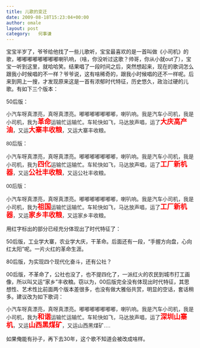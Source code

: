 ```yaml
---
title: 儿歌的变迁
date: 2009-08-18T15:23:04+00:00
author: omale
layout: post
category:   何事谦  
---
```

宝宝半岁了，爷爷给他找了一些儿歌听，宝宝最喜欢的是一首叫做《小司机》的歌，嘟嘟嘟嘟嘟嘟嘟嘟喇叭响，（啥，你没听过这歌？帅哥，你从小就out了），宝宝一听到这里，就哈哈笑。结果唱了一段时间之后，突然想起来，现在的歌词怎么跟我小时候唱的不一样？爷爷说，这有啥稀奇的，跟我小时候唱的还不一样呢。后来到网上一搜，才发现原来这是一首有浓郁时代特征，历史悠久，政治过硬的儿歌。有如下三个版本：

50后版：

<span style="font-family: 宋体, 宋体, sans-serif; line-height: 21px; color: #2a2a2a;">小汽车呀真漂亮，真呀真漂亮。嘟嘟嘟嘟嘟嘟嘟，喇叭响。我是汽车小司机，我是小司机，我为</span><span style="line-height: 21px; color: #2a2a2a;"><strong><span style="font-family: mceinline;"><span style="color: #ff0000;"><span style="font-size: 18px;">革命</span></span></span></strong></span><span style="font-family: 宋体, 宋体, sans-serif; line-height: 21px; color: #2a2a2a;">运输忙运输忙。车轮快如飞，马达放声唱，运了<span style="color: #ff0000;"><strong><span style="font-size: 18px;">大庆高产油</span></strong></span>，又运<span style="font-size: 18px;"><span style="color: #ff0000;"><strong>大寨丰收粮</strong></span></span>，又运大寨丰收粮。</span>

<span style="font-family: 宋体, 宋体, sans-serif; line-height: 21px; color: #2a2a2a;"><span style="font-family: 宋体, 宋体, sans-serif; line-height: 21px; color: #2a2a2a;">80后版：</span></span>

<span style="font-family: 宋体, 宋体, sans-serif; line-height: 21px; color: #2a2a2a;"><span style="font-family: 宋体, 宋体, sans-serif; line-height: 21px; color: #2a2a2a;">小汽车呀真漂亮，真呀真漂亮。嘟嘟嘟嘟嘟嘟嘟，喇叭响。我是汽车小司机，我是小司机，我为</span><span style="line-height: 21px; color: #2a2a2a;"><strong><span style="font-family: mceinline;"><span style="color: #ff0000;"><span style="font-size: 18px;"><span style="font-family: Verdana;">四化</span></span></span></span></strong></span><span style="font-family: 宋体, 宋体, sans-serif; line-height: 21px; color: #2a2a2a;">运输忙运输忙。车轮快如飞，马达放声唱，运了<span style="color: #ff0000;"><strong><span style="font-size: 18px;">工厂新机器</span></strong></span>，又运<span style="font-size: 18px;"><span style="color: #ff0000;"><strong>公社丰收粮</strong></span></span>，又运公社丰收粮。</span></span>

<span style="font-family: 宋体, 宋体, sans-serif; line-height: 21px; color: #2a2a2a;"><span style="font-family: 宋体, 宋体, sans-serif; line-height: 21px; color: #2a2a2a;">00后版：</span></span>

<span style="font-family: 宋体, 宋体, sans-serif; line-height: 21px; color: #2a2a2a;">小汽车呀真漂亮，真呀真漂亮。嘟嘟嘟嘟嘟嘟嘟，喇叭响。我是汽车小司机，我是小司机，我为</span><span style="line-height: 21px; color: #2a2a2a;"><strong><span style="font-family: mceinline;"><span style="color: #ff0000;"><span style="font-size: 18px;">祖国</span></span></span></strong></span><span style="font-family: 宋体, 宋体, sans-serif; line-height: 21px; color: #2a2a2a;">运输忙运输忙。车轮快如飞，马达放声唱，运了<span style="color: #ff0000;"><strong><span style="font-size: 18px;">工厂新机器</span></strong></span>，又运<span style="font-size: 18px;"><span style="color: #ff0000;"><strong>家乡丰收粮</strong></span></span>，又运家乡丰收粮。</span> 

用红字标出的部分已经充分体现出了时代特征了：

50后版，工业学大寨，农业学大庆，干革命。后面还有一段，&ldquo;手握方向盘，心向红太阳&rdquo;呢。一片火红的革命生涯。

80后版，为实现四个现代化奋斗，还有公社？

00后版，不革命了，公社也没了，也不提四化了，一派红火的农民到城市打工画像，所以叫又运&ldquo;家乡&rdquo;丰收粮。窃以为，00后版完全没有体现出时代特征，其思想性、艺术性比前面两个版本差很多，也没有做大雅俗共赏，明显的空话，套话稍多。建议改为如下歌词：

<span style="font-family: 宋体, 宋体, sans-serif; line-height: 21px; color: #2a2a2a;">小汽车呀真漂亮，真呀真漂亮。嘟嘟嘟嘟嘟嘟嘟，喇叭响。我是汽车小司机，我是小司机，我为</span><span style="line-height: 21px; color: #2a2a2a;"><strong><span style="font-family: mceinline;"><span style="color: #ff0000;"><span style="font-size: 18px;">和谐</span></span></span></strong></span><span style="font-family: 宋体, 宋体, sans-serif; line-height: 21px; color: #2a2a2a;">运输忙运输忙。车轮快如飞，马达放声唱，运了<span style="color: #ff0000;"><strong><span style="font-size: 18px;">深圳山寨机</span></strong></span>，又运<span style="font-size: 18px;"><span style="color: #ff0000;"><strong>山西黑煤矿</strong></span></span>，又运山西黑煤矿&#8230;.</span>

如果俺能有孙子，再下去30年，这个歌不知道会被改成啥样。

 